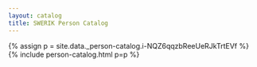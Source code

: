 ```yaml
---
layout: catalog
title: SWERIK Person Catalog
---
```

{% assign p = site.data._person-catalog.i-NQZ6qqzbReeUeRJkTrtEVf %}
{% include person-catalog.html p=p %}

